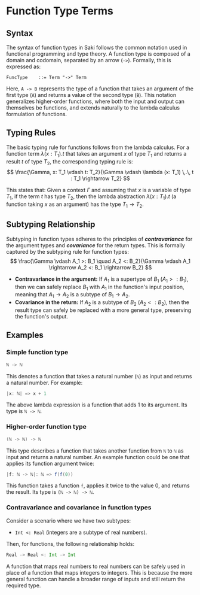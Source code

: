 # Function Type Terms

## Syntax

The syntax of function types in Saki follows the common notation used in functional programming and type theory. A function type is composed of a domain and codomain, separated by an arrow (`->`). Formally, this is expressed as:

```
FuncType    ::= Term "->" Term
```

Here, `A -> B` represents the type of a function that takes an argument of the first type (`A`) and returns a value of the second type (`B`). This notation generalizes higher-order functions, where both the input and output can themselves be functions, and extends naturally to the lambda calculus formulation of functions.

## Typing Rules

The basic typing rule for functions follows from the lambda calculus. For a function term $\lambda (x: T_1) . t$ that takes an argument $x$ of type $T_1$ and returns a result $t$ of type $T_2$, the corresponding typing rule is:
$$
\frac{\Gamma, x: T_1 \vdash t: T_2}{\Gamma \vdash \lambda (x: T_1) \,.\, t : T_1 \rightarrow T_2}
$$

This states that: Given a context $\Gamma$ and assuming that $x$ is a variable of type $T_1$, if the term $t$ has type $T_2$, then the lambda abstraction $\lambda (x: T_1) . t$ (a function taking $x$ as an argument) has the type $T_1 \rightarrow T_2$.

## Subtyping Relationship

Subtyping in function types adheres to the principles of ***contravariance*** for the argument types and ***covariance*** for the return types. This is formally captured by the subtyping rule for function types:
$$
\frac{\Gamma \vdash A_1 >: B_1 \quad A_2 <: B_2}{\Gamma \vdash A_1 \rightarrow A_2 <: B_1 \rightarrow B_2}
$$

- **Contravariance in the argument:** If $A_1$ is a supertype of $B_1$ ($A_1 >: B_1$), then we can safely replace $B_1$ with $A_1$ in the function's input position, meaning that $A_1 \rightarrow A_2$ is a subtype of $B_1 \rightarrow A_2$.
- **Covariance in the return:** If $A_2$ is a subtype of $B_2$ ($A_2 <: B_2$), then the result type can safely be replaced with a more general type, preserving the function's output.

## Examples

### Simple function type

```scala
ℕ -> ℕ
```

This denotes a function that takes a natural number (`ℕ`) as input and returns a natural number. For example:

```scala
|x: ℕ| => x + 1
```

The above lambda expression is a function that adds 1 to its argument. Its type is `ℕ -> ℕ`.

### Higher-order function type

```scala
(ℕ -> ℕ) -> ℕ
```

This type describes a function that takes another function from `ℕ` to `ℕ` as input and returns a natural number. An example function could be one that applies its function argument twice:

```scala
|f: ℕ -> ℕ|: ℕ => f(f(0))
```

This function takes a function `f`, applies it twice to the value 0, and returns the result. Its type is `(ℕ -> ℕ) -> ℕ`.

### Contravariance and covariance in function types

Consider a scenario where we have two subtypes:

- `Int <: Real` (integers are a subtype of real numbers).

Then, for functions, the following relationship holds:

```scala
Real -> Real <: Int -> Int
```

A function that maps real numbers to real numbers can be safely used in place of a function that maps integers to integers. This is because the more general function can handle a broader range of inputs and still return the required type.